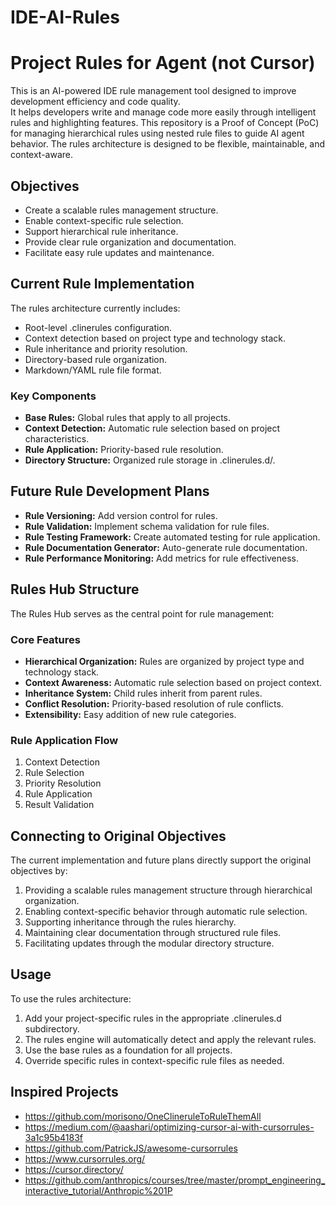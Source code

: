 # IDE-AI-Rules
# Project Rules for Agent (not Cursor)

This is an AI-powered IDE rule management tool designed to improve development efficiency and code quality.  
It helps developers write and manage code more easily through intelligent rules and highlighting features.
This repository is a Proof of Concept (PoC) for managing hierarchical rules using nested rule files to guide AI agent behavior. 
The rules architecture is designed to be flexible, maintainable, and context-aware.

## Objectives
- Create a scalable rules management structure.
- Enable context-specific rule selection.
- Support hierarchical rule inheritance.
- Provide clear rule organization and documentation.
- Facilitate easy rule updates and maintenance.

## Current Rule Implementation
The rules architecture currently includes:
- Root-level .clinerules configuration.
- Context detection based on project type and technology stack.
- Rule inheritance and priority resolution.
- Directory-based rule organization.
- Markdown/YAML rule file format.

### Key Components
- **Base Rules:** Global rules that apply to all projects.
- **Context Detection:** Automatic rule selection based on project characteristics.
- **Rule Application:** Priority-based rule resolution.
- **Directory Structure:** Organized rule storage in .clinerules.d/.

## Future Rule Development Plans
- **Rule Versioning:** Add version control for rules.
- **Rule Validation:** Implement schema validation for rule files.
- **Rule Testing Framework:** Create automated testing for rule application.
- **Rule Documentation Generator:** Auto-generate rule documentation.
- **Rule Performance Monitoring:** Add metrics for rule effectiveness.

## Rules Hub Structure
The Rules Hub serves as the central point for rule management:

### Core Features
- **Hierarchical Organization:** Rules are organized by project type and technology stack.
- **Context Awareness:** Automatic rule selection based on project context.
- **Inheritance System:** Child rules inherit from parent rules.
- **Conflict Resolution:** Priority-based resolution of rule conflicts.
- **Extensibility:** Easy addition of new rule categories.

### Rule Application Flow
1. Context Detection
2. Rule Selection
3. Priority Resolution
4. Rule Application
5. Result Validation

## Connecting to Original Objectives
The current implementation and future plans directly support the original objectives by:
1. Providing a scalable rules management structure through hierarchical organization.
2. Enabling context-specific behavior through automatic rule selection.
3. Supporting inheritance through the rules hierarchy.
4. Maintaining clear documentation through structured rule files.
5. Facilitating updates through the modular directory structure.

## Usage
To use the rules architecture:
1. Add your project-specific rules in the appropriate .clinerules.d subdirectory.
2. The rules engine will automatically detect and apply the relevant rules.
3. Use the base rules as a foundation for all projects.
4. Override specific rules in context-specific rule files as needed.

## Inspired Projects

- https://github.com/morisono/OneClineruleToRuleThemAll
- https://medium.com/@aashari/optimizing-cursor-ai-with-cursorrules-3a1c95b4183f
- https://github.com/PatrickJS/awesome-cursorrules
- https://www.cursorrules.org/  
- https://cursor.directory/
- https://github.com/anthropics/courses/tree/master/prompt_engineering_interactive_tutorial/Anthropic%201P
